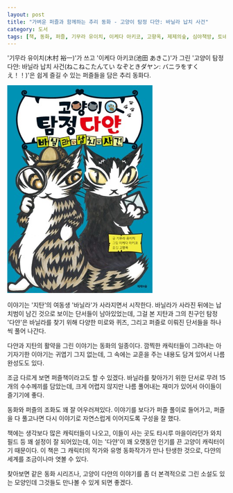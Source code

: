 ```yaml
---
layout: post
title: "가벼운 퍼즐과 함께하는 추리 동화 - 고양이 탐정 다얀: 바닐라 납치 사건"
category: 도서
tags: [책, 동화, 퍼즐, 기무라 유이치, 이케다 아키코, 고향옥, 제제의숲, 심야책방, 토네이도, 서평]
---
```


'기무라 유이치(木村 裕一)'가 쓰고
'이케다 아키코(池田 あきこ)'가 그린
'고양이 탐정 다얀: 바닐라 납치 사건(ねこねこたんてい なぞときダヤン: バニラをすくえ！！)'은
쉽게 즐길 수 있는 퍼즐들을 담은 추리 동화다.

![표지](/images/book/nekoneko-tantei-nazotoki-dayan-vanilla-wo-sukue-book.jpg)

이야기는 '지탄'의 여동생 '바닐라'가 사라지면서 시작한다.
바닐라가 사라진 뒤에는 납치범이 남긴 것으로 보이는 단서들이 남아있었는데,
그걸 본 지탄과 그의 친구인 탐정 '다얀'은 바닐라를 찾기 위해
다양한 미로와 퀴즈, 그리고 퍼즐로 이뤄진 단서들을 하나씩 풀어 나간다.

다얀과 지탄의 활약을 그린 이야기는 동화의 일종이다.
깜찍한 캐릭터들이 그려내는 아기자기한 이야기는 귀엽기 그지 없는데,
그 속에는 교훈을 주는 내용도 담겨 있어서 나름 완성도도 있다.

조금 다르게 보면 퍼즐책이라고도 할 수 있겠다.
바닐라를 찾아가기 위한 단서로 무려 15개의 수수께끼를 담았는데,
크게 어렵지 않지만 나름 풀어내는 재미가 있어서 아이들이 즐기기에 좋다.

동화와 퍼즐의 조화도 꽤 잘 어우러져있다.
이야기를 보다가 퍼즐 풀이로 들어가고,
퍼즐을 다 풀고나면 다시 이야기로 자연스럽게 이어지도록 구성을 잘 했다.

책에는 생각보다 많은 캐릭터들이 나오고,
이들이 사는 곳도 타시루 마을이라던가 와치필드 등 꽤 설정이 잘 되어있는데,
이는 '다얀'이 꽤 오랫동안 인기를 끈 고양이 캐릭터이기 때문이다.
이 책은 그 캐릭터의 작가와 유명 동화작가가 만나 탄생한 것으로,
다얀의 세계를 조금이나마 엿볼 수 있다.

찾아보면 같은 동화 시리즈나,
고양이 다얀의 이야기를 좀 더 본격적으로 그린 소설도 있는 모양인데
그것들도 만나볼 수 있게 되면 좋겠다.

